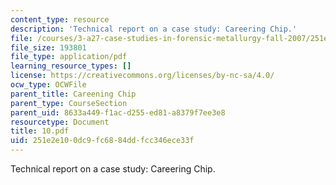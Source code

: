 ```yaml
---
content_type: resource
description: 'Technical report on a case study: Careering Chip.'
file: /courses/3-a27-case-studies-in-forensic-metallurgy-fall-2007/251e2e100dc9fc6884ddfcc346ece33f_10.pdf
file_size: 193801
file_type: application/pdf
learning_resource_types: []
license: https://creativecommons.org/licenses/by-nc-sa/4.0/
ocw_type: OCWFile
parent_title: Careening Chip
parent_type: CourseSection
parent_uid: 8633a449-f1ac-d255-ed81-a8379f7ee3e8
resourcetype: Document
title: 10.pdf
uid: 251e2e10-0dc9-fc68-84dd-fcc346ece33f
---
```

Technical report on a case study: Careering Chip.